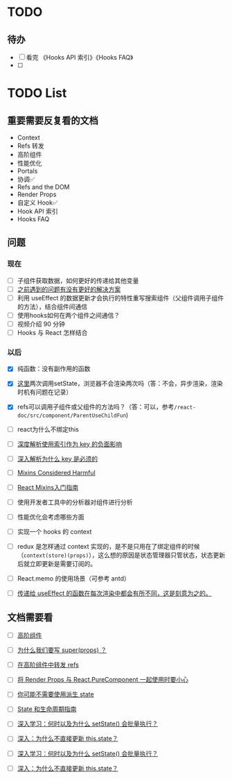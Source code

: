 # TODO

## 待办
- [ ] 看完 《Hooks API 索引》《Hooks FAQ》
- [ ] 

# TODO List
 
## 重要需要反复看的文档
- Context
- Refs 转发
- 高阶组件
- 性能优化
- Portals
- 协调✅
- Refs and the DOM
- Render Props
- 自定义 Hook✅
- Hook API 索引
- Hooks FAQ

## 问题
### 现在
- [ ] 子组件获取数据，如何更好的传递给其他变量
- [ ] [之前遇到的问题有没有更好的解决方案](https://wind8866.github.io/null/)
- [ ] 利用 useEffect 的数据更新才会执行的特性重写搜索组件（父组件调用子组件的方法），结合组件间通信
- [ ] 使用hooks如何在两个组件之间通信？
- [ ] 视频介绍 90 分钟
- [ ] Hooks 与 React 怎样结合
### 以后
- [x] 纯函数：没有副作用的函数
- [x] [这里](https://zh-hans.reactjs.org/docs/react-component.html#componentdidmount)两次调用setState，浏览器不会渲染两次吗（答：不会，异步渲染，渲染时机有问题在记录）
- [x] refs可以调用子组件或父组件的方法吗？（答：可以，参考`/react-doc/src/component/ParentUseChildFun`)
- [ ] react为什么不绑定this
- [ ] [深度解析使用索引作为 key 的负面影响](https://medium.com/@robinpokorny/index-as-a-key-is-an-anti-pattern-e0349aece318)
- [ ] [深入解析为什么 key 是必须的](https://zh-hans.reactjs.org/docs/reconciliation.html#recursing-on-children)
- [ ] [Mixins Considered Harmful](https://zh-hans.reactjs.org/blog/2016/07/13/mixins-considered-harmful.html)
- [ ] [React Mixins入门指南](https://juejin.cn/post/6844903471162851342)
- [ ] 使用开发者工具中的分析器对组件进行分析
- [ ] 性能优化会考虑哪些方面
- [ ] 实现一个 hooks 的 context
- [ ] redux 是怎样通过 context 实现的，是不是只用在了绑定组件的时候（`context(store)(props)`），这么想的原因是状态管理器只管状态，状态更新后就立即更新是需要订阅的。
- [ ] React.memo 的使用场景（可参考 antd）
- [ ] [传递给 useEffect 的函数在每次渲染中都会有所不同，这是刻意为之的。](https://zh-hans.reactjs.org/docs/hooks-effect.html#detailed-explanation)


## 文档需要看
- [ ] [高阶组件](https://zh-hans.reactjs.org/docs/higher-order-components.html#use-hocs-for-crossing-cutting-concerns)
- [ ] [为什么我们要写 super(props) ？](https://overreacted.io/zh-hans/why-do-we-write-super-props/)

- [ ] [在高阶组件中转发 refs](https://zh-hans.reactjs.org/docs/forwarding-refs.html)
- [ ] [将 Render Props 与 React.PureComponent 一起使用时要小心](https://zh-hans.reactjs.org/docs/render-props.html#be-careful-when-using-render-props-with-reactpurecomponent)
- [ ] [你可能不需要使用派生 state](https://zh-hans.reactjs.org/blog/2018/06/07/you-probably-dont-need-derived-state.html)
- [ ] [State 和生命周期指南](https://zh-hans.reactjs.org/docs/state-and-lifecycle.html)
- [ ] [深入学习：何时以及为什么 setState() 会批量执行？](https://stackoverflow.com/a/48610973/458193)
- [ ] [深入：为什么不直接更新 this.state？](https://github.com/facebook/react/issues/11527#issuecomment-360199710)
- [ ] [深入学习：何时以及为什么 setState() 会批量执行？](https://stackoverflow.com/a/48610973/458193)
- [ ] [深入：为什么不直接更新 this.state？](https://github.com/facebook/react/issues/11527#issuecomment-360199710)

